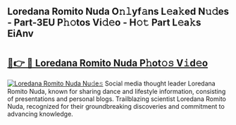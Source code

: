 ## Loredana Romito Nuda O𝚗𝚕yf𝚊ns L𝚎a𝚔ed N𝚞𝚍es - Part-3EU P𝚑𝚘tos Vi𝚍𝚎o - H𝚘𝚝 Part L𝚎a𝚔s EiAnv

# <h2><a href="http://kf13rqw.oniu.top/?m=Loredana+Romito+Nuda">🔗👉 🔴 Loredana Romito Nuda P𝚑ot𝚘𝚜 V𝚒d𝚎o</a></h2>

[![Loredana Romito Nuda Nu𝚍e𝚜](https://i.imgur.com/0qMVB7G.gif)](http://kf13rqw.oniu.top/?m=Loredana+Romito+Nuda)
Social media thought leader Loredana Romito Nuda, known for sharing dance and lifestyle information, consisting of presentations and personal blogs. Trailblazing scientist Loredana Romito Nuda, recognized for their groundbreaking discoveries and commitment to advancing knowledge.  
